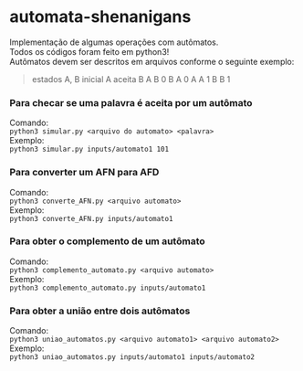 # automata-shenanigans
Implementação de algumas operações com autômatos.\
Todos os códigos foram feito em python3!\
Autômatos devem ser descritos em arquivos conforme o seguinte exemplo:
>estados A, B
>inicial A
>aceita B
>A B 0
>B A 0
>A A 1
>B B 1

### Para checar se uma palavra é aceita por um autômato
Comando:\
`python3 simular.py <arquivo do automato> <palavra>`\
Exemplo:\
`python3 simular.py inputs/automato1 101`

### Para converter um AFN para AFD
Comando:\
`python3 converte_AFN.py <arquivo automato>`\
Exemplo:\
`python3 converte_AFN.py inputs/automato1`

### Para obter o complemento de um autômato
Comando:\
`python3 complemento_automato.py <arquivo automato>`\
Exemplo:\
`python3 complemento_automato.py inputs/automato1`

### Para obter a união entre dois autômatos
Comando:\
`python3 uniao_automatos.py <arquivo automato1> <arquivo automato2>`\
Exemplo:\
`python3 uniao_automatos.py inputs/automato1 inputs/automato2`
